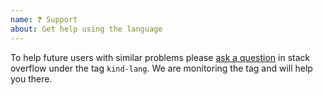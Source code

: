 ```yaml
---
name: ❓ Support
about: Get help using the language
---
```


To help future users with similar problems please
[ask a question](https://stackoverflow.com/questions/ask) in stack
overflow under the tag `kind-lang`. We are monitoring the tag
and will help you there.
